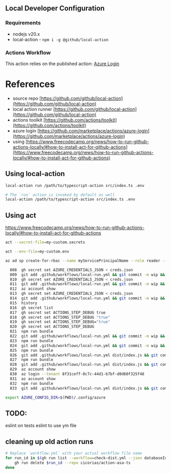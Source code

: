 ## Local Developer Configuration

### Requirements

- nodejs v20.x
- local-action - `npm i -g @github/local-action`

### Actions Workflow

This action relies on the published action:
[Azure Login](https://github.com/marketplace/actions/azure-login)

# References

- source repo
  [https://github.com/github/local-action](https://github.com/github/local-action)
- local action runner
  [https://github.com/github/local-action](https://github.com/github/local-action)
- actions toolkit
  [https://github.com/actions/toolkit](https://github.com/actions/toolkit)
- azure login
  [https://github.com/marketplace/actions/azure-login](https://github.com/marketplace/actions/azure-login)
- using
  [https://www.freecodecamp.org/news/how-to-run-github-actions-locally/#how-to-install-act-for-github-actions](https://www.freecodecamp.org/news/how-to-run-github-actions-locally/#how-to-install-act-for-github-actions)

## Using local-action

```sh
local-action run /path/to/typescript-action src/index.ts .env

# The `run` action is invoked by default as well
local-action /path/to/typescript-action src/index.ts .env
```

## Using act

https://www.freecodecamp.org/news/how-to-run-github-actions-locally/#how-to-install-act-for-github-actions

```sh
act --secret-file=my-custom.secrets

act --env-file=my-custom.env
```

```sh
az ad sp create-for-rbac --name myServicePrincipalName --role reader --scopes /subscriptions/mySubscriptionId/resourceGroups/myResourceGroupName

```

```sh
  808  gh secret set AZURE_CREDENTIALS_JSON < creds.json
  809  git add .github/workflows/local-run.yml && git commit -m wip && git push
  810  gh secret set AZURE_CREDENTIALS_JSON < creds.json
  811  git add .github/workflows/local-run.yml && git commit -m wip && git push
  812  az account show
  813  gh secret set AZURE_CREDENTIALS_JSON < creds.json
  814  git add .github/workflows/local-run.yml && git commit -m wip && git push
  815  history
  816  gh secret list
  817  gh secret set ACTIONS_STEP_DEBUG true
  818  gh secret set ACTIONS_STEP_DEBUG "true"
  819  gh secret set ACTIONS_STEP_DEBUG="true"
  820  gh secret set ACTIONS_STEP_DEBUG
  821  npm run bundle
  822  git add .github/workflows/local-run.yml && git commit -m wip && git push
  823  npm run bundle
  824  git add .github/workflows/local-run.yml && git commit -m wip && git push
  825  npm run bundle
  826  git add .github/workflows/local-run.yml dist/index.js && git commit -m wip && git push
  827  npm run bundle
  828  git add .github/workflows/local-run.yml dist/index.js && git commit -m wip && git push
  829  az account show
  830  az login --tenant 8f31ceff-0c7c-44d1-b7bf-d0d60f325f48
  831  az account show
  832  npm run bundle
  833  git add .github/workflows/local-run.yml dist/index.js && git commit -m wip && git push
```

```sh
export AZURE_CONFIG_DIR=$(PWD)/.config/azure
```

## TODO:

eslint on tests eslint to use ym file

## cleaning up old action runs

```sh
# Replace `workflow.yml` with your actual workflow file name
for run_id in $(gh run list --workflow=check-dist.yml --json databaseId | jq '.[].databaseId'); do
    gh run delete $run_id --repo cicorias/action-asa-ts
done
```
